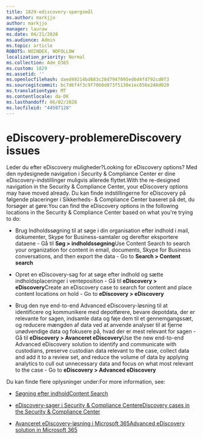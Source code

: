 ```yaml
---
title: 1829-ediscovery-spørgsmål
ms.author: markjjo
author: markjjo
manager: lauraw
ms.date: 04/21/2020
ms.audience: Admin
ms.topic: article
ROBOTS: NOINDEX, NOFOLLOW
localization_priority: Normal
ms.collection: Adm_O365
ms.custom: 1829
ms.assetid: ''
ms.openlocfilehash: daed49214bd683c28d7947095ed6d4fd792cd0f3
ms.sourcegitcommit: bc7d6f4f3c9f7060d073f5130e1ec856e248d020
ms.translationtype: MT
ms.contentlocale: da-DK
ms.lasthandoff: 06/02/2020
ms.locfileid: "44507128"
---
```

# <a name="ediscovery-issues"></a><span data-ttu-id="39fe3-102">eDiscovery-problemer</span><span class="sxs-lookup"><span data-stu-id="39fe3-102">eDiscovery issues</span></span>

<span data-ttu-id="39fe3-103">Leder du efter eDiscovery muligheder?</span><span class="sxs-lookup"><span data-stu-id="39fe3-103">Looking for eDiscovery options?</span></span> <span data-ttu-id="39fe3-104">Med den nydesignede navigation i Security & Compliance Center er dine eDiscovery-indstillinger muligvis allerede flyttet.</span><span class="sxs-lookup"><span data-stu-id="39fe3-104">With the re-designed navigation in the Security & Compliance Center, your eDiscovery options may have moved already.</span></span>  <span data-ttu-id="39fe3-105">Du kan finde indstillingerne for eDiscovery på følgende placeringer i Sikkerheds- & Compliance Center baseret på det, du forsøger at gøre:</span><span class="sxs-lookup"><span data-stu-id="39fe3-105">You can find the eDiscovery options in the following locations in the Security & Compliance Center based on what you're trying to do:</span></span>

- <span data-ttu-id="39fe3-106">Brug Indholdssøgning til at søge i din organisation efter indhold i mail, dokumenter, Skype for Business-samtaler og derefter eksportere dataene - Gå til **Søg > indholdssøgning**</span><span class="sxs-lookup"><span data-stu-id="39fe3-106">Use Content Search to search your organization for content in email, documents, Skype for Business conversations, and then export the data - Go to **Search > Content search**</span></span>

- <span data-ttu-id="39fe3-107">Opret en eDiscovery-sag for at søge efter indhold og sætte indholdsplaceringer i venteposition - Gå til **eDiscovery > eDiscovery**</span><span class="sxs-lookup"><span data-stu-id="39fe3-107">Create an eDiscovery case to search for content and place content locations on hold - Go to **eDiscovery > eDiscovery**</span></span>

- <span data-ttu-id="39fe3-108">Brug den nye end-to-end Advanced eDiscovery-løsning til at identificere og kommunikere med depotførere, bevare depotdata, der er relevante for sagen, indsamle data og føje dem til et gennemgangssæt, og reducere mængden af data ved at anvende analyser til at fjerne unødvendige data og fokusere på, hvad der er mest relevant for sagen - Gå til **eDiscovery > Avanceret eDiscovery**</span><span class="sxs-lookup"><span data-stu-id="39fe3-108">Use the new end-to-end Advanced eDiscovery solution to identify and communicate with custodians, preserve custodian data relevant to the case, collect data and add it to a review set, and reduce the volume of data by applying analytics to cull out unnecessary data and focus on what most relevant to the case -  Go to **eDiscovery > Advanced eDiscovery**</span></span>

<span data-ttu-id="39fe3-109">Du kan finde flere oplysninger under:</span><span class="sxs-lookup"><span data-stu-id="39fe3-109">For more information, see:</span></span>

- [<span data-ttu-id="39fe3-110">Søgning efter indhold</span><span class="sxs-lookup"><span data-stu-id="39fe3-110">Content Search</span></span>](https://docs.microsoft.com/microsoft-365/compliance/content-search)

- [<span data-ttu-id="39fe3-111">eDiscovery-sager i Security & Compliance Center</span><span class="sxs-lookup"><span data-stu-id="39fe3-111">eDiscovery cases in the Security & Compliance Center</span></span>](https://docs.microsoft.com/microsoft-365/compliance/ediscovery-cases)

- [<span data-ttu-id="39fe3-112">Avanceret eDiscovery-løsning i Microsoft 365</span><span class="sxs-lookup"><span data-stu-id="39fe3-112">Advanced eDiscovery solution in Microsoft 365</span></span>](https://docs.microsoft.com/microsoft-365/compliance/overview-ediscovery-20)
